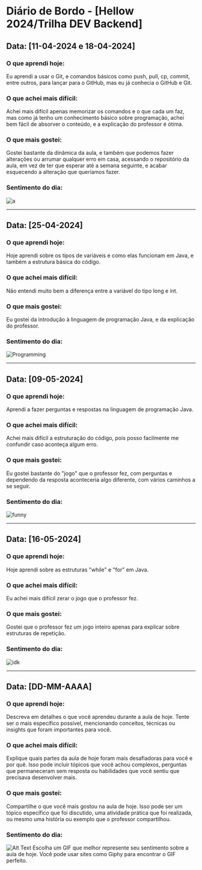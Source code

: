 # Diário de Bordo - [Hellow 2024/Trilha DEV Backend]

## Data: [11-04-2024 e 18-04-2024]

### O que aprendi hoje:
Eu aprendi a usar o Git, e comandos básicos como push, pull, cp, commit, entre outros, para lançar para o GitHub, mas eu já conhecia o GitHub e Git.

### O que achei mais difícil:
Achei mais difícil apenas memorizar os comandos e o que cada um faz, mas como já tenho um conhecimento básico sobre programação, achei bem fácil de absorver o conteúdo, e a explicação do professor é ótima.

### O que mais gostei:
Gostei bastante da dinâmica da aula, e também que podemos fazer alterações ou arrumar qualquer erro em casa, acessando o repositório da aula, em vez de ter que esperar até a semana seguinte, e acabar esquecendo a alteração que queríamos fazer.

### Sentimento do dia:
![a](https://media1.tenor.com/m/QjKM7KoWgxEAAAAd/big-brain-genius.gif)


---
## Data: [25-04-2024]

### O que aprendi hoje:
Hoje aprendi sobre os tipos de variáveis e como elas funcionam em Java, e também a estrutura básica do código.

### O que achei mais difícil:
Não entendi muito bem a diferença entre a variável do tipo long e int.

### O que mais gostei:
Eu gostei da introdução à linguagem de programação Java, e da explicação do professor.

### Sentimento do dia:
![Programming](https://media1.tenor.com/m/uYP_Nkq8VPsAAAAd/coding-hello-world.gif)


---
## Data: [09-05-2024]

### O que aprendi hoje:
Aprendi a fazer perguntas e respostas na linguagem de programação Java.

### O que achei mais difícil:
Achei mais difícil a estruturação do código, pois posso facilmente me confundir caso aconteça algum erro.

### O que mais gostei:
Eu gostei bastante do "jogo" que o professor fez, com perguntas e dependendo da resposta aconteceria algo diferente, com vários caminhos a se seguir.

### Sentimento do dia:
![funny](https://media1.tenor.com/m/x7FrMk4q10IAAAAd/hacker-reality-colored-keyboard.gif)

---
## Data: [16-05-2024]

### O que aprendi hoje:
Hoje aprendi sobre as estruturas "while" e "for" em Java.

### O que achei mais difícil:
Eu achei mais difícil zerar o jogo que o professor fez.

### O que mais gostei:
Gostei que o professor fez um jogo inteiro apenas para explicar sobre estruturas de repetição.

### Sentimento do dia:
![idk](https://media1.tenor.com/m/e4rYatH_zuEAAAAd/ragnarok-online-magnus-exorcismus.gif)

---
## Data: [DD-MM-AAAA]

### O que aprendi hoje:
Descreva em detalhes o que você aprendeu durante a aula de hoje. Tente ser o mais específico possível, mencionando conceitos, técnicas ou insights que foram importantes para você.

### O que achei mais difícil:
Explique quais partes da aula de hoje foram mais desafiadoras para você e por quê. Isso pode incluir tópicos que você achou complexos, perguntas que permaneceram sem resposta ou habilidades que você sentiu que precisava desenvolver mais.

### O que mais gostei:
Compartilhe o que você mais gostou na aula de hoje. Isso pode ser um tópico específico que foi discutido, uma atividade prática que foi realizada, ou mesmo uma história ou exemplo que o professor compartilhou.

### Sentimento do dia:
![Alt Text](URL_DO_GIF)
Escolha um GIF que melhor represente seu sentimento sobre a aula de hoje. Você pode usar sites como Giphy para encontrar o GIF perfeito.